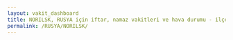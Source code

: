 ```yaml
---
layout: vakit_dashboard
title: NORILSK, RUSYA için iftar, namaz vakitleri ve hava durumu - ilçe/eyalet seç
permalink: /RUSYA/NORILSK/
---
```


<script type="text/javascript">
  var GLOBAL_COUNTRY = 'RUSYA';
  var GLOBAL_CITY = 'NORILSK';
  var GLOBAL_STATE = '';
  var lat = 72;
  var lon = 21;
</script>
